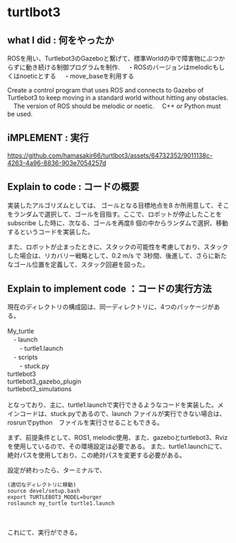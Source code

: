 # turtlbot3

## what I did : 何をやったか


ROSを用い、Turtlebot3のGazeboと繋げて、標準Worldの中で障害物にぶつからずに動き続ける制御プログラムを制作.
　・ROSのバージョンはmelodicもしくはnoeticとする
　・move_baseを利用する

 Create a control program that uses ROS and connects to Gazebo of Turtlebot3 to keep moving in a standard world without hitting any obstacles.
　The version of ROS should be melodic or noetic.
　C++ or Python must be used.



 ## iMPLEMENT : 実行
 
https://github.com/hamasakir66/turtlbot3/assets/64732352/9011138c-4263-4a96-8836-903e7054257d


## Explain to code : コードの概要 

実装したアルゴリズムとしては、
ゴールとなる目標地点を8 か所用意して、そこをランダムで選択して、ゴールを目指す。ここで、ロボットが停止したことをsubscribe した時に、次なる、ゴールを再度8 個の中からランダムで選択、移動するというコードを実装した。

また、ロボットが止まったときに、スタックの可能性を考慮しており、スタックした場合は、リカバリー戦略として、0.2 m/s で 3秒間、後進して、さらに新たなゴール位置を定義して、スタック回避を図った。


## Explain to implement code ：コードの実行方法

現在のディレクトリの構成図は、同一ディレクトリに、4つのパッケージがある。
<br>
<br>My_turtle 
<br>　- launch 
<br>　　- turtle1.launch
<br>　- scripts
<br>　　- stuck.py
<br>turtlebot3
<br>turtlebot3_gazebo_plugin
<br>turtlebot3_simulations
<br>
<br>となっており、主に、turtle1.launchで実行できるようなコードを実装した。メインコードは、stuck.pyであるので、launch ファイルが実行できない場合は、rosrunでpython　ファイルを実行させることもできる。

まず、前提条件として、ROS1, melodic使用、また、gazeboとturtlebot3、Rvizを使用しているので、その環境設定は必要である。
また、turtle1.launchにて、絶対パスを使用しており、この絶対パスを変更する必要がある。

設定が終わったら、ターミナルで、
<br>
```
(適切なディレクトリに移動)
source devel/setup.bash
export TURTLEBOT3_MODEL=burger
roslaunch my_turtle turtle1.launch
```
<br>
<br>これにて、実行ができる。
